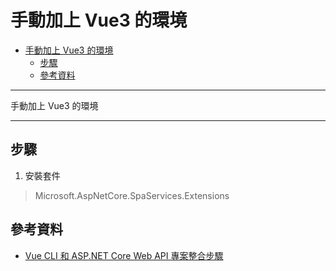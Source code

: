 # 手動加上 Vue3 的環境

- [手動加上 Vue3 的環境](#%e6%89%8b%e5%8b%95%e5%8a%a0%e4%b8%8a-vue3-%e7%9a%84%e7%92%b0%e5%a2%83)
  - [步驟](#%e6%ad%a5%e9%a9%9f)
  - [參考資料](#%e5%8f%83%e8%80%83%e8%b3%87%e6%96%99)

---

手動加上 Vue3 的環境

---

## 步驟

1. 安裝套件

> Microsoft.AspNetCore.SpaServices.Extensions

## 參考資料

- [Vue CLI 和 ASP.NET Core Web API 專案整合步驟](https://poychang.github.io/vue-cli-with-dotnet-core-api/)